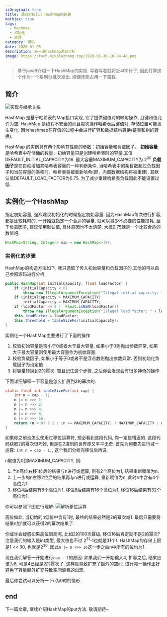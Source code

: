 ```yaml
---
isOriginal: true
title: 源码分析[1] HashMap的创建
mathjax: true
tags:
  - hashmap
  - 初始化
  - 原理
category: 源码
date: 2020-01-05
description: 来一波hashmap源码分析
image: https://tech.nikolazhang.top/2020-01-30-10-34-40.png
---
```


> 基于java8介绍一下HashMap的实现. 写着写着就将近400行了, 因此打算这个作为一个系列分批次发出. 顺便还能占用一下篇数.

## 简介

![实现与继承关系](https://tech.nikolazhang.top/diagram.png)

HashMap 是基于哈希表的Map接口实现, 它了提供键值对的映射操作, 且键和值允许为空.
HashMap 是线程不安全的而且每次操作哈希表后键值对, 存储位置可能发生变化. 因为hashmap在存值的过程中会进行扩容和数据结构转换(链表和树的转换).

HashMap 的实例具有两个影响其性能的参数：初始容量和负载因子。
**初始容量**是哈希表中存储桶的数量，初始容量只是创建哈希表时的容量.其值DEFAULT_INITIAL_CAPACITY为16. 最大容量MAXIMUM_CAPACITY为 $2^{30}$
**负载因子**是在自动增加其哈希表容量的一种判断条件, 当哈希表中的条目数超过负载因子和当前容量的乘积时，哈希表将被重新哈希(即，内部数据结构将被重建). 其默认值DEFAULT_LOAD_FACTOR为0.75.
为了减少重建哈希表负载因此不能设置过低.

## 实例化一个HashMap

指定初始容量, 强烈建议初始化的时候指定初始容量. 因为HashMap每次进行扩容, 都是比较耗时的, 一开始就指定一个合适的容量, 就可以减少不必要的性能损耗.
至于负载因子, 建议使用默认值, 具体原因也不太清楚. 大概0.75就是一个比较合适的数值吧.

```java
HashMap<String, Integer> map = new HashMap<>(8);
```

### 实例化的步骤

HashMap的构造方法如下, 我只选取了传入初始容量和负载因子的.其他的可以自己参照源码进行分析.

```java 实例化对象
public HashMap(int initialCapacity, float loadFactor) {
    if (initialCapacity < 0)
        throw new IllegalArgumentException("Illegal initial capacity: " + initialCapacity);
    if (initialCapacity > MAXIMUM_CAPACITY)
        initialCapacity = MAXIMUM_CAPACITY;
    if (loadFactor <= 0 || Float.isNaN(loadFactor))
        throw new IllegalArgumentException("Illegal load factor: " + loadFactor);
    this.loadFactor = loadFactor;
    this.threshold = tableSizeFor(initialCapacity);
}
```

实例化一个HashMap主要进行了下面的操作

1. 校验初始容量是否小于0或者大于最大容量, 如果小于0则抛出参数异常, 如果大于最大容量则使用最大容量作为初始容量.
2. 校验负载因子, 如果小于等于0或者不是浮点数则抛出参数异常. 否则初始化负载因子为设定值
3. 将容量转换到2的幂次. 暂且记住这个步骤, 之后你会发现会有很多神奇的操作.

下面详细解释一下容量是怎么扩展到2的幂次的.

```java 容量2的幂次化
static final int tableSizeFor(int cap) {
    int n = cap - 1;
    n |= n >>> 1;
    n |= n >>> 2;
    n |= n >>> 4;
    n |= n >>> 8;
    n |= n >>> 16;
    return (n < 0) ? 1 : (n >= MAXIMUM_CAPACITY) ? MAXIMUM_CAPACITY : n + 1;
}
```

如果你之前没怎么使用过移位运算符, 想必看到这段代码, 你一定是懵逼的. 这段代码获取2的幂次很巧妙, 但是在2进制的世界却又平平无奇.
首先为何要先进行减一运算: `int n = cap - 1;`, 这个我们分析完移位后再说.

n取值为0到MAXIMUM_CAPACITY, 则:

1. 当n高位右移1位后的结果与n进行或运算, 则有2个高位为1, 结果重新赋值为n.
2. 上一步的n右移2位后的结果再与n进行或运算, 重新赋值为n, 此时n中含有4个高位为1.
3. 移位4后结果有8个高位为1, 移位8后结果有16个高位为1, 移位16后结果有32个高位为1.

你可以参照下图进行理解:
![解析移位运算](https://tech.nikolazhang.top/移位运算.png)

高位如此, 当初始的n低位中含有1时, 最终的结果必然是2的幂次减1.
最后只需要将结果n加1就可以获得2的幂次结果了.

你或许会疑惑如果高位很高呢, 比如2的100次幂级, 移位16后肯定就不是2的幂次? 注意我们的输入是int类型, 最大值也不过 $2^{31}$-1也就是31个1. HashMap的存储上限是1 << 30, 也就是$2^{30}$. 因此`n |= n >>> 16`这一步之后n中所有的位均为1.

现在我们解答一开始进行`cap - 1`的原因: 如果我们一开始输入4, 扩容之后, 结果应该为8, 可是4已经是2的幂次了. 这样就导致扩充了额外的空间. 进行减一操作正好避免了容量额外扩充导致空间浪费的出现.

最后你尝试可以分析一下n为0时的情形.

## end

下一篇文章, 继续介绍HashMap的put方法. 敬请期待~
